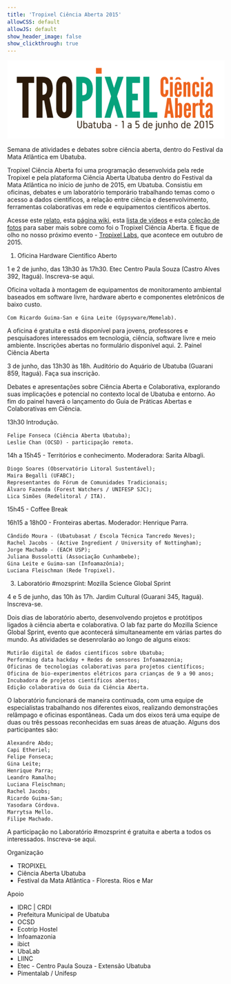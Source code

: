 ```yaml
---
title: 'Tropixel Ciência Aberta 2015'
allowCSS: default
allowJS: default
show_header_image: false
show_clickthrough: true
---
```


![](tro-ca.png)

Semana de atividades e debates sobre ciência aberta, dentro do Festival da Mata Atlântica em Ubatuba.

Tropixel Ciência Aberta foi uma programação desenvolvida pela rede Tropixel e pela plataforma Ciência Aberta Ubatuba dentro do Festival da Mata Atlântica no início de junho de 2015, em Ubatuba. Consistiu em oficinas, debates e um laboratório temporário trabalhando temas como o acesso a dados científicos, a relação entre ciência e desenvolvimento, ferramentas colaborativas em rede e equipamentos científicos abertos.

Acesse este [relato](relato), esta [página wiki](https://pt.wikiversity.org/wiki/Pesquisa:Ci%C3%AAncia_Aberta_Ubatuba/Tropixel_Ci%C3%AAncia_Aberta), esta [lista de vídeos](https://www.youtube.com/playlist?list=PL4qxxbzI7iyRr_wvo1GK-AgEpCSz8JsdE) e esta [coleção de fotos](https://www.flickr.com/photos/felipefonseca/sets/72157654730781695/) para saber mais sobre como foi o Tropixel Ciência Aberta. E fique de olho no nosso próximo evento - [Tropixel Labs](../15-labs), que acontece em outubro de 2015.

1. Oficina Hardware Científico Aberto

1 e 2 de junho, das 13h30 às 17h30. Etec Centro Paula Souza (Castro Alves 392, Itaguá). Inscreva-se aqui.

Oficina voltada à montagem de equipamentos de monitoramento ambiental baseados em software livre, hardware aberto e componentes eletrônicos de baixo custo.

    Com Ricardo Guima-San e Gina Leite (Gypsyware/Memelab).

A oficina é gratuita e está disponível para jovens, professores e pesquisadores interessados em tecnologia, ciência, software livre e meio ambiente. Inscrições abertas no formulário disponível aqui.
2. Painel Ciência Aberta

3 de junho, das 13h30 às 18h. Auditório do Aquário de Ubatuba (Guarani 859, Itaguá). Faça sua inscrição.

Debates e apresentações sobre Ciência Aberta e Colaborativa, explorando suas implicações e potencial no contexto local de Ubatuba e entorno. Ao fim do painel haverá o lançamento do Guia de Práticas Abertas e Colaborativas em Ciência.

13h30 Introdução.

    Felipe Fonseca (Ciência Aberta Ubatuba);
    Leslie Chan (OCSD) - participação remota.

14h a 15h45 - Territórios e conhecimento. Moderadora: Sarita Albagli.

    Diogo Soares (Observatório Litoral Sustentável);
    Maira Begalli (UFABC);
    Representantes do Fórum de Comunidades Tradicionais;
    Álvaro Fazenda (Forest Watchers / UNIFESP SJC);
    Lica Simões (Redelitoral / ITA).

15h45 - Coffee Break

16h15 a 18h00 - Fronteiras abertas. Moderador: Henrique Parra.

    Cândido Moura - (Ubatubasat / Escola Técnica Tancredo Neves);
    Rachel Jacobs - (Active Ingredient / University of Nottingham);
    Jorge Machado - (EACH USP);
    Juliana Bussolotti (Associação Cunhambebe);
    Gina Leite e Guima-san (Infoamazônia);
    Luciana Fleischman (Rede Tropixel).

3. Laboratório #mozsprint: Mozilla Science Global Sprint

4 e 5 de junho, das 10h às 17h. Jardim Cultural (Guarani 345, Itaguá). Inscreva-se.

Dois dias de laboratório aberto, desenvolvendo projetos e protótipos ligados à ciência aberta e colaborativa. O lab faz parte do Mozilla Science Global Sprint, evento que acontecerá simultaneamente em várias partes do mundo. As atividades se desenrolarão ao longo de alguns eixos:

    Mutirão digital de dados científicos sobre Ubatuba;
    Performing data hackday + Redes de sensores Infoamazonia;
    Oficinas de tecnologias colaborativas para projetos científicos;
    Oficina de bio-experimentos elétricos para crianças de 9 a 90 anos;
    Incubadora de projetos científicos abertos;
    Edição colaborativa do Guia da Ciência Aberta.

O laboratório funcionará de maneira continuada, com uma equipe de especialistas trabalhando nos diferentes eixos, realizando demonstrações relâmpago e oficinas espontâneas. Cada um dos eixos terá uma equipe de duas ou três pessoas reconhecidas em suas áreas de atuação. Alguns dos participantes são:

    Alexandre Abdo;
    Capi Etheriel;
    Felipe Fonseca;
    Gina Leite;
    Henrique Parra;
    Leandro Ramalho;
    Luciana Fleischman;
    Rachel Jacobs;
    Ricardo Guima-San;
    Yasodara Córdova.
    Marrytsa Mello.
    Filipe Machado.

A participação no Laboratório #mozsprint é gratuita e aberta a todos os interessados. Inscreva-se aqui.

Organização

- TROPIXEL
- Ciência Aberta Ubatuba
- Festival da Mata Atlântica - Floresta. Rios e Mar

Apoio

- IDRC | CRDI
- Prefeitura Municipal de Ubatuba
- OCSD
- Ecotrip Hostel
- Infoamazonia
- ibict
- UbaLab
- LIINC
- Etec - Centro Paula Souza - Extensão Ubatuba
- Pimentalab / Unifesp
